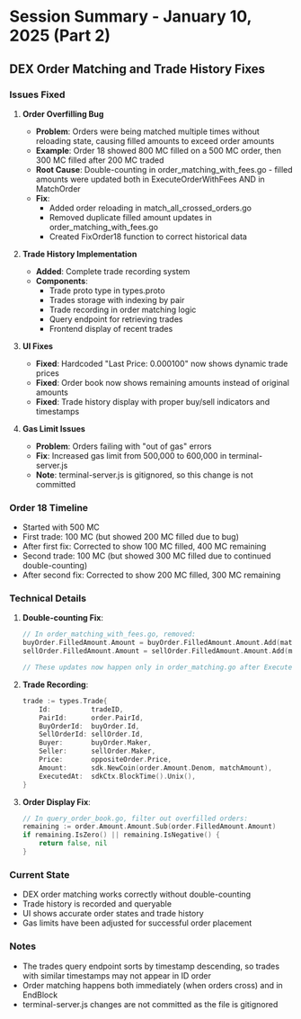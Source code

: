 # Session Summary - January 10, 2025 (Part 2)

## DEX Order Matching and Trade History Fixes

### Issues Fixed

1. **Order Overfilling Bug**
   - **Problem**: Orders were being matched multiple times without reloading state, causing filled amounts to exceed order amounts
   - **Example**: Order 18 showed 800 MC filled on a 500 MC order, then 300 MC filled after 200 MC traded
   - **Root Cause**: Double-counting in order_matching_with_fees.go - filled amounts were updated both in ExecuteOrderWithFees AND in MatchOrder
   - **Fix**: 
     - Added order reloading in match_all_crossed_orders.go
     - Removed duplicate filled amount updates in order_matching_with_fees.go
     - Created FixOrder18 function to correct historical data

2. **Trade History Implementation**
   - **Added**: Complete trade recording system
   - **Components**:
     - Trade proto type in types.proto
     - Trades storage with indexing by pair
     - Trade recording in order matching logic
     - Query endpoint for retrieving trades
     - Frontend display of recent trades

3. **UI Fixes**
   - **Fixed**: Hardcoded "Last Price: 0.000100" now shows dynamic trade prices
   - **Fixed**: Order book now shows remaining amounts instead of original amounts
   - **Fixed**: Trade history display with proper buy/sell indicators and timestamps

4. **Gas Limit Issues**
   - **Problem**: Orders failing with "out of gas" errors
   - **Fix**: Increased gas limit from 500,000 to 600,000 in terminal-server.js
   - **Note**: terminal-server.js is gitignored, so this change is not committed

### Order 18 Timeline
- Started with 500 MC
- First trade: 100 MC (but showed 200 MC filled due to bug)
- After first fix: Corrected to show 100 MC filled, 400 MC remaining
- Second trade: 100 MC (but showed 300 MC filled due to continued double-counting)
- After second fix: Corrected to show 200 MC filled, 300 MC remaining

### Technical Details

1. **Double-counting Fix**:
   ```go
   // In order_matching_with_fees.go, removed:
   buyOrder.FilledAmount.Amount = buyOrder.FilledAmount.Amount.Add(matchAmount)
   sellOrder.FilledAmount.Amount = sellOrder.FilledAmount.Amount.Add(matchAmount)
   
   // These updates now happen only in order_matching.go after ExecuteOrderWithFees returns
   ```

2. **Trade Recording**:
   ```go
   trade := types.Trade{
       Id:          tradeID,
       PairId:      order.PairId,
       BuyOrderId:  buyOrder.Id,
       SellOrderId: sellOrder.Id,
       Buyer:       buyOrder.Maker,
       Seller:      sellOrder.Maker,
       Price:       oppositeOrder.Price,
       Amount:      sdk.NewCoin(order.Amount.Denom, matchAmount),
       ExecutedAt:  sdkCtx.BlockTime().Unix(),
   }
   ```

3. **Order Display Fix**:
   ```go
   // In query_order_book.go, filter out overfilled orders:
   remaining := order.Amount.Amount.Sub(order.FilledAmount.Amount)
   if remaining.IsZero() || remaining.IsNegative() {
       return false, nil
   }
   ```

### Current State
- DEX order matching works correctly without double-counting
- Trade history is recorded and queryable
- UI shows accurate order states and trade history
- Gas limits have been adjusted for successful order placement

### Notes
- The trades query endpoint sorts by timestamp descending, so trades with similar timestamps may not appear in ID order
- Order matching happens both immediately (when orders cross) and in EndBlock
- terminal-server.js changes are not committed as the file is gitignored
